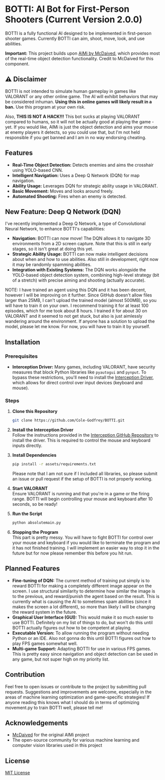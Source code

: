 # BOTTI: AI Bot for First-Person Shooters (Current Version 2.0.0)

BOTTI is a fully functional AI designed to be implemented in first-person shooter games. Currently BOTTI can aim, shoot, move, look, and use abilities.

**Important:** This project builds upon [AIMi by McDaived](https://github.com/McDaived/AIMi), which provides most of the real-time object detection functionality. Credit to McDaived for this component.

## ⚠️ Disclaimer

BOTTI is not intended to simulate human gameplay in games like VALORANT or any other online game. The AI will exhibit behaviors that may be considered inhuman. **Using this in online games will likely result in a ban.** Use this program at your own risk.

Also, **THIS IS NOT A HACK!!!** This bot sucks at playing VALORANT compared to humans, so it will not be actually good at playing the game - yet. If you would like, AIMi is just the object detection and aims your mouse at enemy players it detects, so you could use that, but I'm not held responsible if you get banned and I am in no way endorsing cheating.

## Features

- **Real-Time Object Detection:** Detects enemies and aims the crosshair using YOLO-based CNN.
- **Intelligent Navigation:** Uses a Deep Q Network (DQN) for map navigation.
- **Ability Usage:** Leverages DQN for strategic ability usage in VALORANT.
- **Basic Movement:** Moves and looks around freely.
- **Automated Shooting:** Fires when an enemy is detected.

## New Feature: Deep Q Network (DQN)

I've recently implemented a Deep Q Network, a type of Convolutional Neural Network, to enhance BOTTI's capabilities:

- **Navigation:** BOTTI can now move! The DQN allows it to navigate 3D environments from a 2D screen capture. Note that this is still in early stages, so it isn't great at doing this yet.
- **Strategic Ability Usage:** BOTTI can now make intelligent decisions about when and how to use abilities. Also still in development, right now it may be randomly spamming abilities.
- **Integration with Existing Systems:** The DQN works alongside the YOLO-based object detection system, combining high-level strategy (bit of a stretch) with precise aiming and shooting (actually accurate).

NOTE: I have trained an agent using this DQN and it has been decent, however I will be improving on it further. Since GitHub doesn't allow files larger than 25MB, I can't upload the trained model (almost 500MB), so you will have to train it on your own. I recommend training it for at least 100 episodes, which for me took about 8 hours. I trained it for about 30 on VALORANT and it seemed to not get stuck, but also is just aimlessly wandering around the environment. If anyone has a solution to upload the model, please let me know. For now, you will have to train it by yourself.

## Installation

### Prerequisites

- **Interception Driver:** Many games, including VALORANT, have security measures that block Python libraries like `pyautogui` and `pynput`. To bypass these restrictions, you'll need to install the [Interception Driver](https://github.com/oblitum/Interception), which allows for direct control over input devices (keyboard and mouse).

### Steps

1. **Clone this Repository**
    ```bash
    git clone https://github.com/Cole-Godfrey/BOTTI.git
    ```
   
2. **Install the Interception Driver**  
   Follow the instructions provided in the [Interception GitHub Repository](https://github.com/oblitum/Interception) to install the driver. This is required to control the mouse and keyboard inputs directly.

3. **Install Dependencies**
    ```bash
    pip install -r assets/requirements.txt
    ```
    Please note that I am not sure if I included all libraries, so please submit an issue or pull request if the setup of BOTTI is not properly working.

4. **Start VALORANT**  
   Ensure VALORANT is running and that you're in a game or the firing range. BOTTI will begin controlling your mouse and keyboard after 10 seconds, so be ready!

5. **Run the Script**
    ```bash
    python absolutemain.py
    ```

6. **Stopping the Program**  
   This part is pretty messy. You will have to fight BOTTI for control over your mouse and keyboard if you would like to terminate the program and it has not finished training. I will implement an easier way to     stop it in the future but for now please remember this before you hit run.

## Planned Features

- **Fine-tuning of DQN:** The current method of training put simply is to reward BOTTI for making a completely different image appear on the screen. I use structural similarity to determine how similar the image                           is to the previous, and reward/punish the agent based on the result. This is currently what is causing the AI to sometimes spam abilities (since it makes the screen a lot different), so                           more than likely I will be changing the reward system in the future.
- **Graphical User Interface (GUI):** This would make it so much easier to use BOTTI. Definitely on my list of things to do, but won't do this until BOTTI actually figures out how to be competent at playing.
- **Executable Version:** To allow running the program without needing Python or an IDE. Also not gonna do this until BOTTI figures out how to play FPS games somewhat well.
- **Multi-game Support:** Adapting BOTTI for use in various FPS games. This is pretty easy since navigation and object detection can be used in any game, but not super high on my priority list.

## Contribution

Feel free to open issues or contribute to the project by submitting pull requests. Suggestions and improvements are welcome, especially in the areas of machine learning optimization and game-specific strategies! If anyone reading this knows what I should do in terms of optimizing movement.py to train BOTTI well, please tell me!

## Acknowledgements

- [McDaived](https://github.com/McDaived) for the original AIMi project
- The open-source community for various machine learning and computer vision libraries used in this project

## License

[MIT License](LICENSE)
